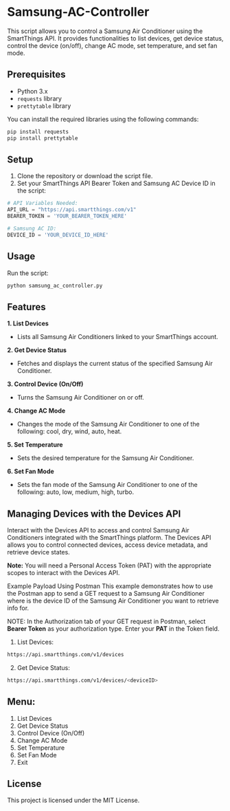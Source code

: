 # Samsung-AC-Controller
 
This script allows you to control a Samsung Air Conditioner using the SmartThings API. It provides functionalities to list devices, get device status, control the device (on/off), change AC mode, set temperature, and set fan mode.

## Prerequisites

- Python 3.x
- `requests` library
- `prettytable` library

You can install the required libraries using the following commands:

```bash
pip install requests
pip install prettytable
```

## Setup
1. Clone the repository or download the script file.
2. Set your SmartThings API Bearer Token and Samsung AC Device ID in the script:

```python
# API Variables Needed:
API_URL = "https://api.smartthings.com/v1"
BEARER_TOKEN = 'YOUR_BEARER_TOKEN_HERE'

# Samsung AC ID:
DEVICE_ID = 'YOUR_DEVICE_ID_HERE'
```

## Usage
Run the script:

```bash
python samsung_ac_controller.py
```

## Features

**1. List Devices**
   - Lists all Samsung Air Conditioners linked to your SmartThings account.

**2. Get Device Status**
   - Fetches and displays the current status of the specified Samsung Air Conditioner.

**3. Control Device (On/Off)**
   - Turns the Samsung Air Conditioner on or off.

**4. Change AC Mode**
   - Changes the mode of the Samsung Air Conditioner to one of the following: cool, dry, wind, auto, heat.

**5. Set Temperature**
   - Sets the desired temperature for the Samsung Air Conditioner.

**6. Set Fan Mode**
   - Sets the fan mode of the Samsung Air Conditioner to one of the following: auto, low, medium, high, turbo.

## Managing Devices with the Devices API
Interact with the Devices API to access and control Samsung Air Conditioners integrated with the SmartThings platform. The Devices API allows you to control connected devices, access device metadata, and retrieve device states.

**Note:** You will need a Personal Access Token (PAT) with the appropriate scopes to interact with the Devices API.

Example Payload Using Postman
This example demonstrates how to use the Postman app to send a GET request to a Samsung Air Conditioner where <deviceID> is the device ID of the Samsung Air Conditioner you want to retrieve info for.

NOTE: In the Authorization tab of your GET request in Postman, select **Bearer Token** as your authorization type. Enter your **PAT** in the Token field.

1. List Devices:
```bash
https://api.smartthings.com/v1/devices
```

2. Get Device Status:
```bash
https://api.smartthings.com/v1/devices/<deviceID>
```

## Menu:
1. List Devices
2. Get Device Status
3. Control Device (On/Off)
4. Change AC Mode
5. Set Temperature
6. Set Fan Mode
7. Exit

## License
This project is licensed under the MIT License.
